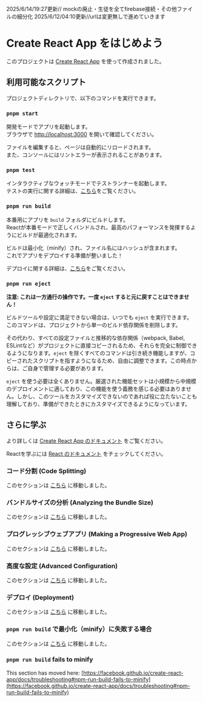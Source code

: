 
2025/6/14/19:27更新// mockの廃止・生徒を全てfirebase接続・その他ファイルの細分化
2025/6/12/04:10更新//urlは変更無しで進めていきます

# Create React App をはじめよう

このプロジェクトは [Create React App](https://github.com/facebook/create-react-app) を使って作成されました。

## 利用可能なスクリプト

プロジェクトディレクトリで、以下のコマンドを実行できます。

### `pnpm start`

開発モードでアプリを起動します。\
ブラウザで [http://localhost:3000](http://localhost:3000) を開いて確認してください。

ファイルを編集すると、ページは自動的にリロードされます。\
また、コンソールにはリントエラーが表示されることがあります。

### `pnpm test`

インタラクティブなウォッチモードでテストランナーを起動します。\
テストの実行に関する詳細は、[こちら](https://facebook.github.io/create-react-app/docs/running-tests)をご覧ください。

### `pnpm run build`

本番用にアプリを `build` フォルダにビルドします。\
Reactが本番モードで正しくバンドルされ、最高のパフォーマンスを発揮するようにビルドが最適化されます。

ビルドは最小化（minify）され、ファイル名にはハッシュが含まれます。\
これでアプリをデプロイする準備が整いました！

デプロイに関する詳細は、[こちら](https://facebook.github.io/create-react-app/docs/deployment)をご覧ください。

### `pnpm run eject`

**注意: これは一方通行の操作です。一度 `eject` すると元に戻すことはできません！**

ビルドツールや設定に満足できない場合は、いつでも `eject` を実行できます。このコマンドは、プロジェクトから単一のビルド依存関係を削除します。

その代わり、すべての設定ファイルと推移的な依存関係（webpack, Babel, ESLintなど）がプロジェクトに直接コピーされるため、それらを完全に制御できるようになります。`eject` を除くすべてのコマンドは引き続き機能しますが、コピーされたスクリプトを指すようになるため、自由に調整できます。この時点からは、ご自身で管理する必要があります。

`eject` を使う必要は全くありません。厳選された機能セットは小規模から中規模のデプロイメントに適しており、この機能を使う義務を感じる必要はありません。しかし、このツールをカスタマイズできないのであれば役に立たないことも理解しており、準備ができたときにカスタマイズできるようになっています。

## さらに学ぶ

より詳しくは [Create React App のドキュメント](https://facebook.github.io/create-react-app/docs/getting-started) をご覧ください。

Reactを学ぶには [React のドキュメント](https://reactjs.org/) をチェックしてください。

### コード分割 (Code Splitting)

このセクションは [こちら](https://facebook.github.io/create-react-app/docs/code-splitting) に移動しました。

### バンドルサイズの分析 (Analyzing the Bundle Size)

このセクションは [こちら](https://facebook.github.io/create-react-app/docs/analyzing-the-bundle-size) に移動しました。

### プログレッシブウェブアプリ (Making a Progressive Web App)

このセクションは [こちら](https://facebook.github.io/create-react-app/docs/making-a-progressive-web-app) に移動しました。

### 高度な設定 (Advanced Configuration)

このセクションは [こちら](https://facebook.github.io/create-react-app/docs/advanced-configuration) に移動しました。

### デプロイ (Deployment)

このセクションは [こちら](https://facebook.github.io/create-react-app/docs/deployment) に移動しました。

### `pnpm run build` で最小化（minify）に失敗する場合

このセクションは [こちら](https://facebook.github.io/create-react-app/docs/troubleshooting#npm-run-build-fails-to-minify) に移動しました。

### `pnpm run build` fails to minify

This section has moved here: [https://facebook.github.io/create-react-app/docs/troubleshooting#npm-run-build-fails-to-minify](https://facebook.github.io/create-react-app/docs/troubleshooting#npm-run-build-fails-to-minify)
